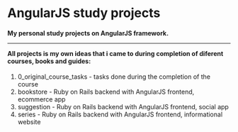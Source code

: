 # AngularJS study projects
<h4>My personal study projects on AngularJS framework.<hr>All projects is my own ideas that i came to during completion of diferent courses, books and guides:</h4>
<ol>
	<li>0_original_course_tasks - tasks done during the completion of the course</li>
	<li>bookstore - Ruby on Rails backend with AngularJS frontend, ecommerce app</li>
	<li>suggestion - Ruby on Rails backend with AngularJS frontend, social app</li>
	<li>series - Ruby on Rails backend with AngularJS frontend, informational website</li>
</ol>
